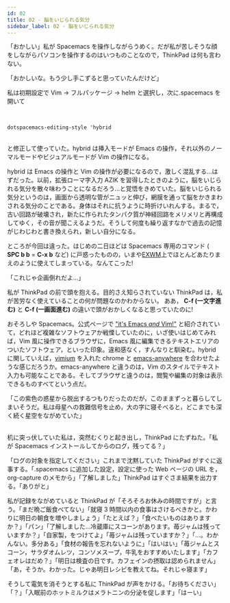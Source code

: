 ```yaml
---
id: 02
title: 02 - 脳をいじられる気分
sidebar_label: 02 - 脳をいじられる気分
---
```


<style>
@import url('https://fonts.googleapis.com/css?family=Sawarabi+Mincho');
</style>

「おかしい」私が Spacemacs を操作しながらうめく。だが私が苦しそうな顔をしながらパソコンを操作するのはいつものことなので，ThinkPad は何も言わない。

「おかしいな。もう少し手こずると思っていたんだけど」

私は初期設定で Vim → フルパッケージ → helm と選択し，次に.spacemacs を開いて

<br>

    dotspacemacs-editing-style 'hybrid

<br>
と修正して使っていた。hybrid は挿入モードが Emacs の操作，それ以外のノーマルモードやビジュアルモードが Vim の操作になる。

hybrid は Emacs の操作と Vim の操作が必要になるので，激しく混乱する…はずだった。以前，拡張ローマ字入力 AZIK を習得したときのように，脳をいじられる気分を散々味わうことになるだろう…と覚悟をきめていた。脳をいじられる気分というのは，画面から透明な管がニュッと伸び，網膜を通って脳をかきまわされる気分のことである。身体はそれに抗うように時折けいれんする。まるで，古い回路が破壊され，新たに作られたタンパク質が神経回路をメリメリと再構成してゆく，その音が聞こえるようだ。そうして何度も繰り返すなかで過去の記憶がじわじわと書き換えられ，新しい自分になる。

ところが今回は違った。はじめの二日ほどは Spacemacs 専用のコマンド ( **SPC b b** = **C-x b** など) に戸惑ったものの，いまや[EXWM](https://github.com/ch11ng/exwm/wiki)上でほとんどあたりまえのように使えてしまっている。なんてこった!

「これじゃ企画倒れだよ…」

私が ThinkPad の前で頭を抱える。目的さえ知らされていない ThinkPad は，私が苦労なく使えていることの何が問題なのかわからない。 ああ， **C-f (一文字進む)** と **C-f (一画面進む)** の違いで頭がおかしくなると思っていたのに!

おそろしや Spacemacs。公式ページで ["it's Emacs *and* Vim!"](http://spacemacs.org/) と紹介されていて，どれほど複雑なソフトウェアか戦慄していたのに，いざ使いはじめてみれば，Vim 風に操作できるブラウザに，Emacs 風に編集できるテキストエリアのついたソフトウェア，といった印象。違和感なく，すんなりと馴染む。hybrid に関していえば，[vimium](https://chrome.google.com/webstore/detail/vimium/dbepggeogbaibhgnhhndojpepiihcmeb?hl=ja) を入れた chrome と [emacs-anywhere](https://github.com/zachcurry/emacs-anywhere) を合わせたような感じだろうか。emacs-anywhere と違うのは，Vim のスタイルでテキスト入力も可能なことである。そしてブラウザと違うのは，閲覧や編集の対象は表示できるものすべてという点だ。

「この紫色の惑星から脱出するつもりだったのだが，このままずっと暮らしてしまいそうだ。私は母星への救難信号を止め，大の字に寝そべると，どこまでも深く続く星空をながめていた」

<br>
机に突っ伏していた私は，突然むくりと起き出し，ThinkPad にたずねた。「私が Spacemacs インストールしてからのログ，残ってる？」

「ログの対象を指定してください」これまで沈黙していた ThinkPad がすぐに返事する。「.spacemacs に追加した設定，設定に使った Web ページの URL を，org-capture のメモから」「了解しました」ThinkPad はすぐさま結果を出力する。「ありがと」

私が記録をながめていると ThinkPad が「そろそろお休みの時間ですが」と言う。「まだ晩ご飯食べてない」「就寝 3 時間以内の食事はさけるべきかと。かわりに明日の朝食を増やしましょう」「たとえば？」「食べたいものはありますか？」「パン」「了解しました…冷蔵庫にスコーンがあります。苺ジャムは残っていますか？」「自家製，をつけてよ」「苺ジャムは残っていますか？」「…。わかんない。多分ある」「食材の報告を忘れないように」「はいはい」「苺ジャムとスコーン，サラダオムレツ，コンソメスープ，牛乳をおすすめいたします」「カフェオレはだめ？」「明日は検査の日です。カフェインの摂取は認められません」「あ，そうか。わかった。じゃあ明日レシピを教えてね。それじゃ寝ます」

そうして電気を消そうとする私に ThinkPad が声をかける。「お待ちください」「？」「入眠前のホットミルクはメラトニンの分泌を促します」「はーい」

